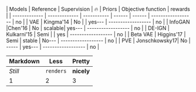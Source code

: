

| Models        | Reference     | Supervision  | :fire:  | Priors | Objective function | rewards |
| ------------- | ------------- | -----------  | ------  | ------ | ------------------ | no |
| VAE           | Kingma'14     | No           |         | yes--- | ------------------ | no |
| InfoGAN       |Chen'16        | No           | scalable| yes--- | ------------------ | no |
| DE-IGN        | Kulkarni'15   | Semi         |         | yes | ------------------ | no |
| Beta VAE      | Higgins'17    | Semi         | stable  | No--- | ------------------ | no |
| PVE           | Jonschkowsky17| No           |   ----- | yes--- | ------------------ | no |





Markdown | Less | Pretty
--- | --- | ---
*Still* | `renders` | **nicely**
1 | 2 | 3
